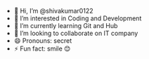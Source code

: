 - 👋 Hi, I’m @shivakumar0122
- 👀 I’m interested in Coding and Development 
- 🌱 I’m currently learning Git and Hub
- 💞️ I’m looking to collaborate on IT company
- 😄 Pronouns: secret
- ⚡ Fun fact: smile 😊 
  

<!---
shivakumar0122/shivakumar0122 is a ✨ special ✨ repository because its `README.md` (this file) appears on your GitHub profile.
You can click the Preview link to take a look at your changes.
--->
